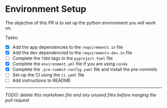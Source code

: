 # Environment Setup

The objective of this PR is to set up the python environment you will work on.

Tasks:

- [x] Add the app dependencies to the `requirements.in` file
- [x] Add the dev dependencied to the `requirements-dev.in` file
- [ ] Complete the `TODO` tags in the `pyproject.toml` file
- [x] Complete the `environment.yml` file if you are using `conda`
- [x] Complete the `.pre-commit-config.yaml` file and install the pre-commits
- [ ] Set-up the CI using the `ci.yaml` file
- [ ] Add instructions to README

___

*TODO: delete this markdown file and any unused files before merging the pull request*
